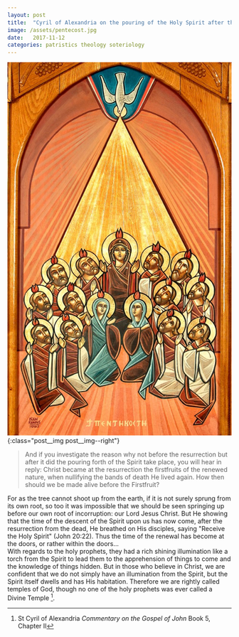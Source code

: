 ```yaml
---
layout: post
title:  "Cyril of Alexandria on the pouring of the Holy Spirit after the resurrection"
image: /assets/pentecost.jpg
date:   2017-11-12
categories: patristics theology soteriology 
---
```


![Pentecost](/assets/pentecost.jpg){:class="post__img post__img--right"}
>And if you investigate the reason why not before the resurrection but after it did the pouring forth of the Spirit take place, you will hear in reply: Christ became at the resurrection the firstfruits of the renewed nature, when nullifying the bands of death He lived again. How then should we be made alive before the Firstfruit?  
<!--excerpt-->
For as the tree cannot shoot up from the earth, if it is not surely sprung from its own root, so too it was impossible that we should be seen springing up before our own root of incorruption: our Lord Jesus Christ. But He showing that the time of the descent of the Spirit upon us has now come, after the resurrection from the dead, He breathed on His disciples, saying "Receive the Holy Spirit" (John 20:22). Thus the time of the renewal has become at the doors, or rather within the doors...  
With regards to the holy prophets, they had a rich shining illumination like a torch from the Spirit to lead them to the apprehension of things to come and the knowledge of things hidden. But in those who believe in Christ, we are confident that we do not simply have an illumination from the Spirit, but the Spirit itself dwells and has His habitation. Therefore we are rightly called temples of God, though no one of the holy prophets was ever called a Divine Temple [^1].

[^1]: St Cyril of Alexandria _Commentary on the Gospel of John_ Book 5, Chapter II
